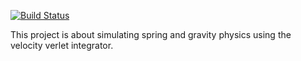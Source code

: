 [![Build Status](https://travis-ci.org/rfdickerson/physics-blobs.svg?branch=develop)](https://travis-ci.org/rfdickerson/physics-blobs)

This project is about simulating spring and gravity physics using the velocity verlet integrator.
